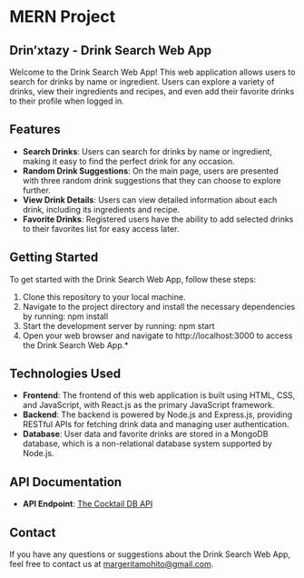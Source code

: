 # MERN Project

## Drin’xtazy - Drink Search Web App

Welcome to the Drink Search Web App! This web application allows users to search for drinks by name or ingredient. Users can explore a variety of drinks, view their ingredients and recipes, and even add their favorite drinks to their profile when logged in.

## Features

- **Search Drinks**: Users can search for drinks by name or ingredient, making it easy to find the perfect drink for any occasion.
- **Random Drink Suggestions**: On the main page, users are presented with three random drink suggestions that they can choose to explore further.
- **View Drink Details**: Users can view detailed information about each drink, including its ingredients and recipe.
- **Favorite Drinks**: Registered users have the ability to add selected drinks to their favorites list for easy access later.

## Getting Started

To get started with the Drink Search Web App, follow these steps:

1. Clone this repository to your local machine.
2. Navigate to the project directory and install the necessary dependencies by running:
npm install
3. Start the development server by running:
npm start
4. Open your web browser and navigate to http://localhost:3000 to access the Drink Search Web App.*

## Technologies Used

- **Frontend**: The frontend of this web application is built using HTML, CSS, and JavaScript, with React.js as the primary JavaScript framework.
- **Backend**: The backend is powered by Node.js and Express.js, providing RESTful APIs for fetching drink data and managing user authentication.
- **Database**: User data and favorite drinks are stored in a MongoDB database, which is a non-relational database system supported by Node.js.

## API Documentation

- **API Endpoint**: [The Cocktail DB API](https://www.thecocktaildb.com/api.php)

## Contact

If you have any questions or suggestions about the Drink Search Web App, feel free to contact us at margeritamohito@gmail.com.
